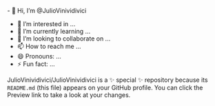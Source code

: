 <a>-
 <https>
  <boody>
👋 Hi, I’m @JulioVinividivici
- 👀 I’m interested in ...
- 🌱 I’m currently learning ...
- 💞️ I’m looking to collaborate on ...
- 📫 How to reach me ...
- 😄 Pronouns: ...
- ⚡ Fun fact: ...

 
JulioVinividivici/JulioVinividivici is a ✨ special ✨ repository because its `README.md` (this file) appears on your GitHub profile.
You can click the Preview link to take a look at your changes.
</a>
</https>
 </boody>

